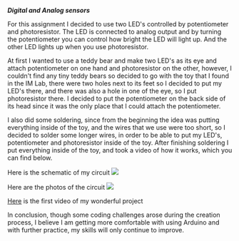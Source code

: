 ***Digital and Analog sensors***

For this assignment I decided to use two LED's controlled by potentiometer and photoresistor.
The LED is connected to analog output and by turning the potentiometer you can control how bright the LED will light up. And the other LED lights up when you use photoresistor. 

At first I wanted to use a teddy bear and make two LED's as its eye and attach potentiometer on one hand and photoresistor on the other, however, I couldn't find any tiny teddy bears so decided to go with the toy that I found in the IM Lab, there were two holes next to its feet so I decided to put my LED's there, and there was also a hole in one of the eye, so I put photoresistor there. I decided to put the potentiometer on the back side of its head since it was the only place that I could attach the potentiometer. 

I also did some soldering, since from the beginning the idea was putting everything inside of the toy, and the wires that we use were too short, so I decided to solder some longer wires, in order to be able to put my LED's, potentiometer and photoresistor inside of the toy. After finishing soldering I put everything inside of the toy, and took a video of how it works, which you can find below. 

Here is the schematic of my circuit
![](drum-schematic.png)

Here are the photos of the circuit 
![](instrument-schematic.png)

[Here](https://youtu.be/mP68UGV3s5g) is the first video of my wonderful project

In conclusion, though some coding challenges arose during the creation process, I believe I am getting more comfortable with using Arduino and with further practice, my skills will only continue to improve.
